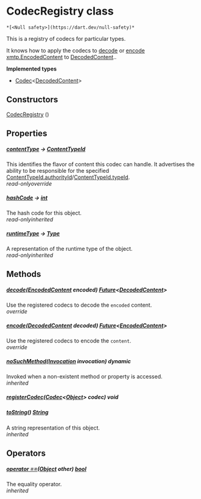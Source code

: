 


# CodecRegistry class






    *[<Null safety>](https://dart.dev/null-safety)*



<p>This is a registry of codecs for particular types.</p>
<p>It knows how to apply the codecs to <a href="./CodecRegistry/decode.md">decode</a> or <a href="./CodecRegistry/encode.md">encode</a>
<a href="https://pub.dev/documentation/xmtp_proto/0.0.1-development/xmtp_proto/EncodedContent-class.html">xmtp.EncodedContent</a> to <a href="./DecodedContent-class.md">DecodedContent</a>..</p>




**Implemented types**

- [Codec](./Codec-class.md)&lt;[DecodedContent](./DecodedContent-class.md)>







## Constructors

[CodecRegistry](./CodecRegistry/CodecRegistry.md) ()

   


## Properties

##### [contentType](./CodecRegistry/contentType.md) &#8594; [ContentTypeId](https://pub.dev/documentation/xmtp_proto/0.0.1-development/xmtp_proto/ContentTypeId-class.html)



This identifies the flavor of content this codec can handle.
It advertises the ability to be responsible for the specified
<a href="https://pub.dev/documentation/xmtp_proto/0.0.1-development/xmtp_proto/ContentTypeId/authorityId.html">ContentTypeId.authorityId</a>/<a href="https://pub.dev/documentation/xmtp_proto/0.0.1-development/xmtp_proto/ContentTypeId/typeId.html">ContentTypeId.typeId</a>.  
_<span class="feature">read-only</span><span class="feature">override</span>_



##### [hashCode](https://api.flutter.dev/flutter/dart-core/Object/hashCode.html) &#8594; [int](https://api.flutter.dev/flutter/dart-core/int-class.html)



The hash code for this object.  
_<span class="feature">read-only</span><span class="feature">inherited</span>_



##### [runtimeType](https://api.flutter.dev/flutter/dart-core/Object/runtimeType.html) &#8594; [Type](https://api.flutter.dev/flutter/dart-core/Type-class.html)



A representation of the runtime type of the object.  
_<span class="feature">read-only</span><span class="feature">inherited</span>_





## Methods

##### [decode](./CodecRegistry/decode.md)([EncodedContent](https://pub.dev/documentation/xmtp_proto/0.0.1-development/xmtp_proto/EncodedContent-class.html) encoded) [Future](https://api.flutter.dev/flutter/dart-async/Future-class.html)&lt;[DecodedContent](./DecodedContent-class.md)>



Use the registered codecs to decode the <code>encoded</code> content.  
_<span class="feature">override</span>_



##### [encode](./CodecRegistry/encode.md)([DecodedContent](./DecodedContent-class.md) decoded) [Future](https://api.flutter.dev/flutter/dart-async/Future-class.html)&lt;[EncodedContent](https://pub.dev/documentation/xmtp_proto/0.0.1-development/xmtp_proto/EncodedContent-class.html)>



Use the registered codecs to encode the <code>content</code>.  
_<span class="feature">override</span>_



##### [noSuchMethod](https://api.flutter.dev/flutter/dart-core/Object/noSuchMethod.html)([Invocation](https://api.flutter.dev/flutter/dart-core/Invocation-class.html) invocation) dynamic



Invoked when a non-existent method or property is accessed.  
_<span class="feature">inherited</span>_



##### [registerCodec](./CodecRegistry/registerCodec.md)([Codec](./Codec-class.md)&lt;[Object](https://api.flutter.dev/flutter/dart-core/Object-class.html)> codec) void



  




##### [toString](https://api.flutter.dev/flutter/dart-core/Object/toString.html)() [String](https://api.flutter.dev/flutter/dart-core/String-class.html)



A string representation of this object.  
_<span class="feature">inherited</span>_





## Operators

##### [operator ==](https://api.flutter.dev/flutter/dart-core/Object/operator_equals.html)([Object](https://api.flutter.dev/flutter/dart-core/Object-class.html) other) [bool](https://api.flutter.dev/flutter/dart-core/bool-class.html)



The equality operator.  
_<span class="feature">inherited</span>_















